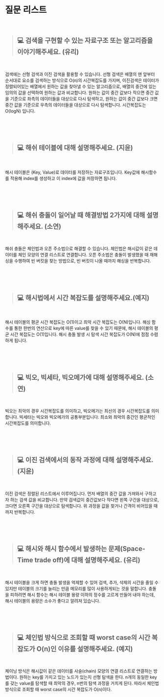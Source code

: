 # 질문 리스트

<br>

> ## 💻 검색을 구현할 수 있는 자료구조 또는 알고리즘을 이야기해주세요. (유리)
<br>

검색에는 선형 검색과 이진 검색을 활용할 수 있습니다. 선형 검색은 배열의 맨 앞부터 순서대로 요소를 검색하는 방식으로 O(n)의 시간복잡도를 가지며, 이진검색은 테이터가 정렬되어있는 배열에서 원하는 값을 찾아낼 수 있는 알고리즘으로, 배열의 중간에 있는 임의의 값을 선택하여 원하는 값과 비교합니다. 원하는 값이 중간 값보다 작으면 중간 값을 기준으로 좌측의 데이터들을 대상으로 다시 탐색하고, 원하는 값이 중간 값보다 크면 중간 값을 기준으로 우측의 데이터들을 대상으로 다시 탐색합니다. 시간복잡도는 O(logN) 입니다.


<br><br><br>

> ## 💻 해쉬 테이블에 대해 설명해주세요. (지윤)
<br>

해시 테이블은 (Key, Value)로 데이터를 저장하는 자료구조입니다. Key값에 해시함수를 적용해 index를 생성하고 이 index에 값을 저장하면 됩니다.

<br><br><br>

> ## 💻 해쉬 충돌이 일어날 때 해결방법 2가지에 대해 설명해주세요. (소연)
<br>

해쉬 충돌은 체인법과 오픈 주소법으로 해결할 수 있습니다.
체인법은 해시값이 같은 데이터를 체인 모양의 연결 리스트로 연결합니다. 오픈 주소법은 충돌이 발생했을 때 재해싱을 수행하여 빈 버킷을 찾는 방법으로, 빈 버킷이 나올 때까지 해싱을 반복합니다.

<br><br><br>

> ## 💻 해시법에서 시간 복잡도를 설명해주세요.(예지)
<br>

해시 테이블의 평균 시간 복잡도는 O(1)이고 최악 시간 복잡도는 O(N)입니다.
해싱 함수를 통한 한번의 연산으로 key에 따른 value를 찾을 수 있기 때문에, 해시 테이블의 평균 시간 복잡도는 O(1)입니다. 해시 충돌 발생 시 탐색 시간 복잡도가 O(N)에 점점 수렴하게 됩니다.  

<br><br><br>

> ## 💻 빅오, 빅세타, 빅오메가에 대해 설명해주세요. (소연)
<br>

빅오는 최악의 경우 시간복잡도를 의미하고, 빅오메가는 최선의 경우 시간복잡도를 의미합니다. 빅세타는 빅오와 빅오메가의 공통부분입니다. 최소와 최악의 중간인 평균적인 시간복잡도를 의미합니다.  

<br><br><br>

> ## 💻 이진 검색에서의 동작 과정에 대해 설명해주세요. (지윤)
<br>

이진 검색은 정렬된 리스트에서 이루어집니다. 먼저 배열의 중간 값을 가져와서 구하고자 하는 검색 값을 비교합니다. 만약 검색값이 중간값보다 작다면 왼쪽 구간을 대상으로, 크다면 오른쪽 구간을 대상으로 탐색합니다. 위 과정을 값을 찾거나 간격이 비어있을 때까지 반복합니다.  

<br><br><br>

> ## 💻 해시와 해시 함수에서 발생하는 문제(Space-Time trade off)에 대해 설명해주세요. (유리)
<br>

해시 테이블을 크게 하면 충돌 발생을 억제할 수 있어 검색, 추가, 삭제의 시간을 줄일 수 있지만  테이블의 크기를 늘리는 만큼 메모리를 많이 사용하게되는 것을 말합니다. 충돌을 피하려면 해시 함수는 해시 테이블 용량 이하의 정수를 고르게 만들어 내야 하는데, 해시 테이블의 용량은 소수가 좋다고 알려져 있습니다.  

<br><br><br>

> ## 💻 체인법 방식으로 조회할 때 worst case의 시간 복잡도가 O(n)인 이유를 설명해주세요. (예지)
<br>

체이닝 방식은 해시값이 같은 데이터를 사슬(chain) 모양의 연결 리스트로 연결하는 방법이다. 원하는 key를 가지고 있는 노드가 있는지 선형 탐색을 한다. n개의 동일한 key를 갖는 value를 탐색할 때 최악의 경우, n번의 탐색 과정을 거치게 된다. 따라서 체인법 방식으로 조회할 때 worst case의 시간 복잡도가 O(n)이다.

<br><br><br>

